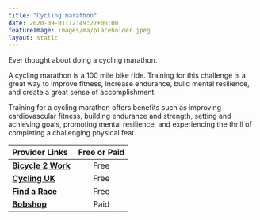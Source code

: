 ```yaml
---
title: "Cycling marathon"
date: 2020-09-01T12:49:27+06:00
featureImage: images/ma/placeholder.jpeg
layout: static
---
```


Ever thought about doing a cycling marathon.

A cycling marathon is a 100 mile bike ride. Training for this challenge is a great way to improve fitness, increase endurance, build mental resilience, and create a great sense of accomplishment.

Training for a cycling marathon offers benefits such as improving cardiovascular fitness, building endurance and strength, setting and achieving goals, promoting mental resilience, and experiencing the thrill of completing a challenging physical feat.

| Provider Links      | Free or Paid  |  
| :-----------          | :--------------:      |  
| [**Bicycle 2 Work**](https://bicycle2work.com/cycling-marathon-distance/) | Free | 
| [**Cycling UK**](https://www.cyclinguk.org/cycle/training-100-mile-ride) | Free | 
| [**Find a Race**](https://findarace.com/cycling) | Free | 
| [**Bobshop**](https://www.bobshop.com/en/) | Paid | 
  

<br/><br/>






